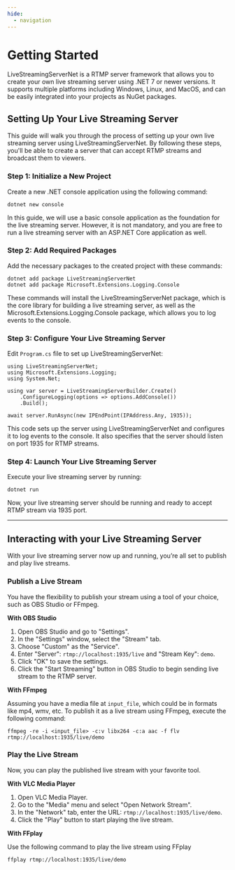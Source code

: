 ```yaml
---
hide:
  - navigation
---
```


# Getting Started

LiveStreamingServerNet is a RTMP server framework that allows you to create your own live streaming server using .NET 7 or newer versions. It supports multiple platforms including Windows, Linux, and MacOS, and can be easily integrated into your projects as NuGet packages.

## Setting Up Your Live Streaming Server

This guide will walk you through the process of setting up your own live streaming server using LiveStreamingServerNet. By following these steps, you'll be able to create a server that can accept RTMP streams and broadcast them to viewers.

### Step 1: Initialize a New Project

Create a new .NET console application using the following command:

```
dotnet new console
```

In this guide, we will use a basic console application as the foundation for the live streaming server. However, it is not mandatory, and you are free to run a live streaming server with an ASP.NET Core application as well.

### Step 2: Add Required Packages

Add the necessary packages to the created project with these commands:

```
dotnet add package LiveStreamingServerNet
dotnet add package Microsoft.Extensions.Logging.Console
```

These commands will install the LiveStreamingServerNet package, which is the core library for building a live streaming server, as well as the Microsoft.Extensions.Logging.Console package, which allows you to log events to the console.

### Step 3: Configure Your Live Streaming Server

Edit `Program.cs` file to set up LiveStreamingServerNet:

```
using LiveStreamingServerNet;
using Microsoft.Extensions.Logging;
using System.Net;

using var server = LiveStreamingServerBuilder.Create()
    .ConfigureLogging(options => options.AddConsole())
    .Build();

await server.RunAsync(new IPEndPoint(IPAddress.Any, 1935));
```

This code sets up the server using LiveStreamingServerNet and configures it to log events to the console. It also specifies that the server should listen on port 1935 for RTMP streams.

### Step 4: Launch Your Live Streaming Server

Execute your live streaming server by running:

```
dotnet run
```

Now, your live streaming server should be running and ready to accept RTMP stream via 1935 port.

---

## Interacting with your Live Streaming Server

With your live streaming server now up and running, you’re all set to publish and play live streams.

### Publish a Live Stream

You have the flexibility to publish your stream using a tool of your choice, such as OBS Studio or FFmpeg.

**With OBS Studio**

1. Open OBS Studio and go to "Settings".
2. In the "Settings" window, select the "Stream" tab.
3. Choose "Custom" as the "Service".
4. Enter "Server": `rtmp://localhost:1935/live` and "Stream Key": `demo`.
5. Click "OK" to save the settings.
6. Click the "Start Streaming" button in OBS Studio to begin sending live stream to the RTMP server.

**With FFmpeg**

Assuming you have a media file at `input_file`, which could be in formats like mp4, wmv, etc. To publish it as a live stream using FFmpeg, execute the following command:

```
ffmpeg -re -i <input_file> -c:v libx264 -c:a aac -f flv rtmp://localhost:1935/live/demo
```

### Play the Live Stream

Now, you can play the published live stream with your favorite tool.

**With VLC Media Player**

1. Open VLC Media Player.
2. Go to the "Media" menu and select "Open Network Stream".
3. In the "Network" tab, enter the URL: `rtmp://localhost:1935/live/demo`.
4. Click the "Play" button to start playing the live stream.

**With FFplay**

Use the following command to play the live stream using FFplay

```
ffplay rtmp://localhost:1935/live/demo
```
